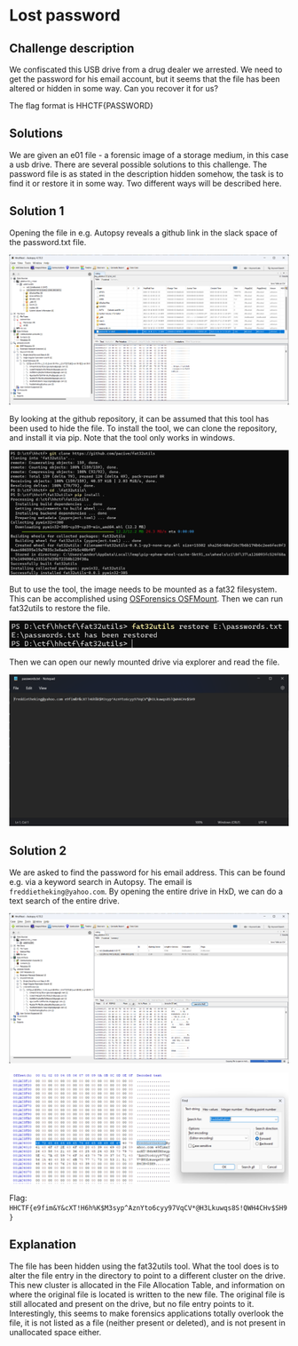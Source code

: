 # Lost password

## Challenge description

We confiscated this USB drive from a drug dealer we arrested. We need to get the password for his email account, but it seems that the file has been altered or hidden in some way. Can you recover it for us?

The flag format is HHCTF{PASSWORD}

## Solutions

We are given an e01 file - a forensic image of a storage medium, in this case a usb drive. There are several possible solutions to this challenge. The password file is as stated in the description hidden somehow, the task is to find it or restore it in some way. Two different ways will be described here.

## Solution 1

Opening the file in e.g. Autopsy reveals a github link in the slack space of the password.txt file.

![Autopsy](../img/password_1.png)

By looking at the github repository, it can be assumed that this tool has been used to hide the file. To install the tool, we can clone the repository, and install it via pip. Note that the tool only works in windows.

![Install fat32utils](../img/password_2.png)

But to use the tool, the image needs to be mounted as a fat32 filesystem. This can be accomplished using [OSForensics OSFMount](https://www.osforensics.com/tools/mount-disk-images.html). Then we can run fat32utils to restore the file.

![restore](../img/password_3.png)

Then we can open our newly mounted drive via explorer and read the file.

![Restored file](../img/password_4.png)

## Solution 2

We are asked to find the password for his email address. This can be found e.g. via a keyword search in Autopsy. The email is `freddietheking@yahoo.com`. By opening the entire drive in HxD, we can do a text search of the entire drive.

![Open in HxD](../img/password_5.png)

![HxD search](../img/password_6.png)

Flag: `HHCTF{e9fim&Y&cXT!H6h%K$M3syp^AznYto6cyy97VqCV*@H3Lkuwqs8S!QWH4CHv$SH9}`

## Explanation

The file has been hidden using the fat32utils tool. What the tool does is to alter the file entry in the directory to point to a different cluster on the drive. This new cluster is allocated in the File Allocation Table, and information on where the original file is located is written to the new file. The original file is still allocated and present on the drive, but no file entry points to it. Interestingly, this seems to make forensics applications totally overlook the file, it is not listed as a file (neither present or deleted), and is not present in unallocated space either.